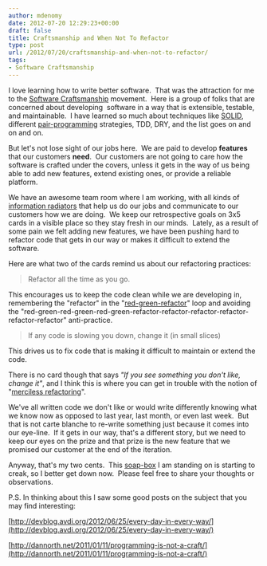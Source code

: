 ```yaml
---
author: mdenomy
date: 2012-07-20 12:29:23+00:00
draft: false
title: Craftsmanship and When Not To Refactor
type: post
url: /2012/07/20/craftsmanship-and-when-not-to-refactor/
tags:
- Software Craftsmanship
---
```


I love learning how to write better software.  That was the attraction for me to the [Software Craftsmanship](http://manifesto.softwarecraftsmanship.org/) movement.  Here is a group of folks that are concerned about developing  software in a way that is extensible, testable, and maintainable.  I have learned so much about techniques like [SOLID](http://en.wikipedia.org/wiki/SOLID_(object-oriented_design)), different [pair-programming](http://mdenomy.wordpress.com/category/pair-programming/) strategies, TDD, DRY, and the list goes on and on and on.

But let's not lose sight of our jobs here.  We are paid to develop **features** that our customers **need**.  Our customers are not going to care how the software is crafted under the covers, unless it gets in the way of us being able to add new features, extend existing ones, or provide a reliable platform.

We have an awesome team room where I am working, with all kinds of [information radiators](http://alistair.cockburn.us/Information+radiator) that help us do our jobs and communicate to our customers how we are doing.  We keep our retrospective goals on 3x5 cards in a visible place so they stay fresh in our minds.  Lately, as a result of some pain we felt adding new features, we have been pushing hard to refactor code that gets in our way or makes it difficult to extend the software.

Here are what two of the cards remind us about our refactoring practices:

<blockquote>Refactor all the time as you go.</blockquote>


This encourages us to keep the code clean while we are developing in, remembering the "refactor" in the "[red-green-refactor](http://jamesshore.com/Blog/Red-Green-Refactor.html)" loop and avoiding the "red-green-red-green-red-green-refactor-refactor-refactor-refactor-refactor-refactor" anti-practice.

<blockquote>If any code is slowing you down, change it (in small slices)</blockquote>

This drives us to fix code that is making it difficult to maintain or extend the code.

There is no card though that says _"If you see something you don't like, change it"_, and I think this is where you can get in trouble with the notion of "[merciless refactoring](http://c2.com/xp/RefactorMercilessly.html)".

We've all written code we don't like or would write differently knowing what we know now as opposed to last year, last month, or even last week.  But that is not carte blanche to re-write something just because it comes into our eye-line.  If it gets in our way, that's a different story, but we need to keep our eyes on the prize and that prize is the new feature that we promised our customer at the end of the iteration.

Anyway, that's my two cents.  This [soap-box](http://en.wikipedia.org/wiki/Soapbox) I am standing on is starting to creak, so I better get down now.  Please feel free to share your thoughts or observations.

P.S. In thinking about this I saw some good posts on the subject that you may find interesting:

[http://devblog.avdi.org/2012/06/25/every-day-in-every-way/](http://devblog.avdi.org/2012/06/25/every-day-in-every-way/)

[http://dannorth.net/2011/01/11/programming-is-not-a-craft/](http://dannorth.net/2011/01/11/programming-is-not-a-craft/)
